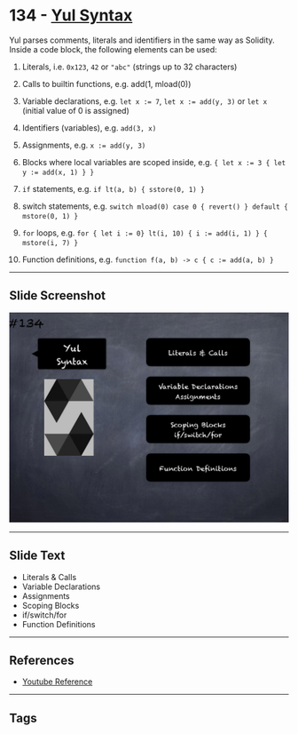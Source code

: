 # 134 - [Yul Syntax](Yul%20Syntax.md)
Yul parses comments, literals and identifiers in the same way as Solidity. Inside a code block, the following elements can be used:

1. Literals, i.e. `0x123`, `42` or `"abc"` (strings up to 32 characters)
    
2. Calls to builtin functions, e.g. add(1, mload(0))
    
3. Variable declarations, e.g. `let x := 7`, `let x := add(y, 3)` or `let x` (initial value of 0 is assigned)
    
4. Identifiers (variables), e.g. `add(3, x)`
    
5. Assignments, e.g. `x := add(y, 3)`
    
6. Blocks where local variables are scoped inside, e.g. `{ let x := 3 { let y := add(x, 1) } }`
    
7. `if` statements, e.g. `if lt(a, b) { sstore(0, 1) }`
    
8. switch statements, e.g. `switch mload(0) case 0 { revert() } default { mstore(0, 1) }`
    
9. `for` loops, e.g. `for { let i := 0} lt(i, 10) { i := add(i, 1) } { mstore(i, 7) }`
    
10. Function definitions, e.g. `function f(a, b) -> c { c := add(a, b) }`

___
## Slide Screenshot
![134.png](../images/solidity201/134.png)
___
## Slide Text
- Literals & Calls
- Variable Declarations
- Assignments
- Scoping Blocks
- if/switch/for
- Function Definitions
___
## References
- [Youtube Reference](https://youtu.be/TqMIbouwePE?t=1242)
___
## Tags
